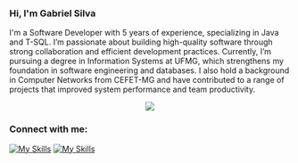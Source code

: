 ### Hi, I'm Gabriel Silva
I'm a Software Developer with 5 years of experience, specializing in Java and T-SQL. I’m passionate about building high-quality software through strong collaboration and efficient development practices. Currently, I’m pursuing a degree in Information Systems at UFMG, which strengthens my foundation in software engineering and databases. I also hold a background in Computer Networks from CEFET-MG and have contributed to a range of projects that improved system performance and team productivity.


<p  align="center">
<a  href="https://skillicons.dev"><img  src="https://skillicons.dev/icons?i=java,js,html,css,c,cpp,arduino,vscode,grafana,git,github" /></a>
</p>
<h3> Connect with me: </h3>
<p></p>


[![My Skills](https://skillicons.dev/icons?i=linkedin)](https://www.linkedin.com/in/gvpsilva/)
[![My Skills](https://skillicons.dev/icons?i=gmail)](mailto:gvpsilvaa@gmail.com)
